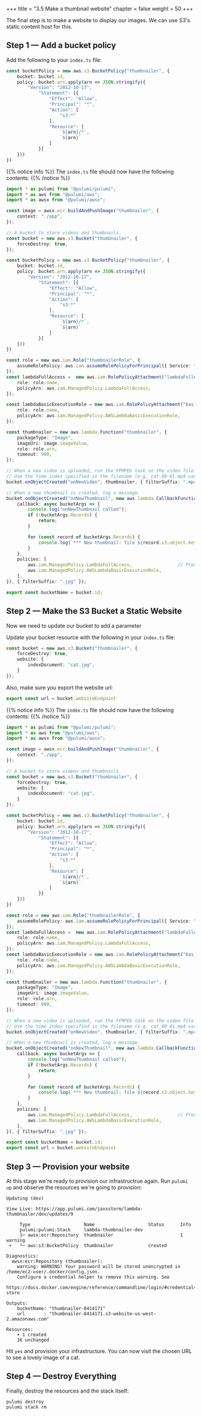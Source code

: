 +++
title = "3.5 Make a thumbnail website"
chapter = false
weight = 50
+++

The final step is to make a website to display our images. We can use S3's static content host for this.

## Step 1 &mdash; Add a bucket policy

Add the following to your `index.ts` file:

```typescript
const bucketPolicy = new aws.s3.BucketPolicy("thumbnailer", {
    bucket: bucket.id,
    policy: bucket.arn.apply(arn => JSON.stringify({
        "Version": "2012-10-17",
            "Statement": [{
                "Effect": "Allow",
                "Principal": "*",
                "Action": [
                    "s3:*"
                ],
                "Resource": [
                    `${arn}/*`,
                    `${arn}`
                ]
            }]
    }))
})
```

{{% notice info %}}
The `index.ts` file should now have the following contents:
{{% /notice %}}
```typescript
import * as pulumi from "@pulumi/pulumi";
import * as aws from "@pulumi/aws";
import * as awsx from "@pulumi/awsx";

const image = awsx.ecr.buildAndPushImage("thumbnailer", {
    context: "./app",
});

// A bucket to store videos and thumbnails.
const bucket = new aws.s3.Bucket("thumbnailer", {
    forceDestroy: true,
});

const bucketPolicy = new aws.s3.BucketPolicy("thumbnailer", {
    bucket: bucket.id,
    policy: bucket.arn.apply(arn => JSON.stringify({
        "Version": "2012-10-17",
            "Statement": [{
                "Effect": "Allow",
                "Principal": "*",
                "Action": [
                    "s3:*"
                ],
                "Resource": [
                    `${arn}/*`,
                    `${arn}`
                ]
            }]
    }))
})

const role = new aws.iam.Role("thumbnailerRole", {
    assumeRolePolicy: aws.iam.assumeRolePolicyForPrincipal({ Service: "lambda.amazonaws.com" }),
});
const lambdaFullAccess =  new aws.iam.RolePolicyAttachment("lambdaFullAccess", {
    role: role.name,
    policyArn: aws.iam.ManagedPolicy.LambdaFullAccess,
});

const lambdaBasicExecutionRole = new aws.iam.RolePolicyAttachment("basicExecutionRole", {
    role: role.name,
    policyArn: aws.iam.ManagedPolicy.AWSLambdaBasicExecutionRole,
});

const thumbnailer = new aws.lambda.Function("thumbnailer", {
    packageType: "Image",
    imageUri: image.imageValue,
    role: role.arn,
    timeout: 900,
});

// When a new video is uploaded, run the FFMPEG task on the video file.
// Use the time index specified in the filename (e.g. cat_00-01.mp4 uses timestamp 00:01)
bucket.onObjectCreated("onNewVideo", thumbnailer, { filterSuffix: ".mp4" });

// When a new thumbnail is created, log a message.
bucket.onObjectCreated("onNewThumbnail", new aws.lambda.CallbackFunction<aws.s3.BucketEvent, void>("onNewThumbnail", {
    callback: async bucketArgs => {
        console.log("onNewThumbnail called");
        if (!bucketArgs.Records) {
            return;
        }

        for (const record of bucketArgs.Records) {
            console.log(`*** New thumbnail: file ${record.s3.object.key} was saved at ${record.eventTime}.`);
        }
    },
    policies: [
        aws.iam.ManagedPolicy.LambdaFullAccess,                 // Provides wide access to "serverless" services (Dynamo, S3, etc.)
        aws.iam.ManagedPolicy.AWSLambdaBasicExecutionRole,
    ],
}), { filterSuffix: ".jpg" });

export const bucketName = bucket.id;
```

## Step 2 &mdash; Make the S3 Bucket a Static Website

Now we need to update our bucket to add a parameter

Update your bucket resource with the following in your `index.ts` file:

```typescript
const bucket = new aws.s3.Bucket("thumbnailer", {
    forceDestroy: true,
    website: {
        indexDocument: "cat.jpg",
    }
});
```

Also, make sure you export the website url:

```typescript
export const url = bucket.websiteEndpoint
```

{{% notice info %}}
The `index.ts` file should now have the following contents:
{{% /notice %}}
```typescript
import * as pulumi from "@pulumi/pulumi";
import * as aws from "@pulumi/aws";
import * as awsx from "@pulumi/awsx";

const image = awsx.ecr.buildAndPushImage("thumbnailer", {
    context: "./app",
});

// A bucket to store videos and thumbnails.
const bucket = new aws.s3.Bucket("thumbnailer", {
    forceDestroy: true,
    website: {
        indexDocument: "cat.jpg",
    }
});

const bucketPolicy = new aws.s3.BucketPolicy("thumbnailer", {
    bucket: bucket.id,
    policy: bucket.arn.apply(arn => JSON.stringify({
        "Version": "2012-10-17",
            "Statement": [{
                "Effect": "Allow",
                "Principal": "*",
                "Action": [
                    "s3:*"
                ],
                "Resource": [
                    `${arn}/*`,
                    `${arn}`
                ]
            }]
    }))
})

const role = new aws.iam.Role("thumbnailerRole", {
    assumeRolePolicy: aws.iam.assumeRolePolicyForPrincipal({ Service: "lambda.amazonaws.com" }),
});
const lambdaFullAccess =  new aws.iam.RolePolicyAttachment("lambdaFullAccess", {
    role: role.name,
    policyArn: aws.iam.ManagedPolicy.LambdaFullAccess,
});
const lambdaBasicExecutionRole = new aws.iam.RolePolicyAttachment("basicExecutionRole", {
    role: role.name,
    policyArn: aws.iam.ManagedPolicy.AWSLambdaBasicExecutionRole,
});

const thumbnailer = new aws.lambda.Function("thumbnailer", {
    packageType: "Image",
    imageUri: image.imageValue,
    role: role.arn,
    timeout: 900,
});

// When a new video is uploaded, run the FFMPEG task on the video file.
// Use the time index specified in the filename (e.g. cat_00-01.mp4 uses timestamp 00:01)
bucket.onObjectCreated("onNewVideo", thumbnailer, { filterSuffix: ".mp4" });

// When a new thumbnail is created, log a message.
bucket.onObjectCreated("onNewThumbnail", new aws.lambda.CallbackFunction<aws.s3.BucketEvent, void>("onNewThumbnail", {
    callback: async bucketArgs => {
        console.log("onNewThumbnail called");
        if (!bucketArgs.Records) {
            return;
        }

        for (const record of bucketArgs.Records) {
            console.log(`*** New thumbnail: file ${record.s3.object.key} was saved at ${record.eventTime}.`);
        }
    },
    policies: [
        aws.iam.ManagedPolicy.LambdaFullAccess,                 // Provides wide access to "serverless" services (Dynamo, S3, etc.)
        aws.iam.ManagedPolicy.AWSLambdaBasicExecutionRole,
    ],
}), { filterSuffix: ".jpg" });

export const bucketName = bucket.id;
export const url = bucket.websiteEndpoint

```

## Step 3 &mdash; Provision your website

At this stage we're ready to provision our infrastructrue again. Run `pulumi up` and observe the resources we're going to provision:

```
Updating (dev)

View Live: https://app.pulumi.com/jaxxstorm/lambda-thumbnailer/dev/updates/9

     Type                    Name                    Status      Info
     pulumi:pulumi:Stack     lambda-thumbnailer-dev              
     ├─ awsx:ecr:Repository  thumbnailer                         1 warning
 +   └─ aws:s3:BucketPolicy  thumbnailer             created     
 
Diagnostics:
  awsx:ecr:Repository (thumbnailer):
    warning: WARNING! Your password will be stored unencrypted in /home/ec2-user/.docker/config.json.
    Configure a credential helper to remove this warning. See
    https://docs.docker.com/engine/reference/commandline/login/#credentials-store
 
Outputs:
    bucketName: "thumbnailer-8414171"
    url       : "thumbnailer-8414171.s3-website-us-west-2.amazonaws.com"

Resources:
    + 1 created
    16 unchanged
```

Hit `yes` and provision your infrastructure. You can now visit the chosen URL to see a lovely image of a cat.

## Step 4 &mdash; Destroy Everything

Finally, destroy the resources and the stack itself:

```
pulumi destroy
pulumi stack rm
```







